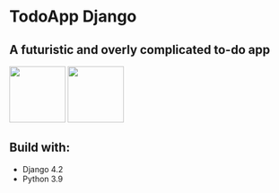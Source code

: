 # TodoApp Django
## A futuristic and overly complicated to-do app
<img src="https://cdn.freebiesupply.com/logos/large/2x/django-community-logo-svg-vector.svg" width= "100px"/>
<img src="https://brandslogos.com/wp-content/uploads/images/python-logo.png" width= "100px"/>

## Build with:
- Django 4.2
- Python 3.9
